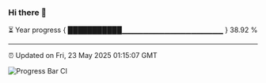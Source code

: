 ### Hi there 👋

⏳ Year progress { ███████████▁▁▁▁▁▁▁▁▁▁▁▁▁▁▁▁▁▁▁ } 38.92 %

---

⏰ Updated on Fri, 23 May 2025 01:15:07 GMT

![Progress Bar CI](https://github.com/liununu/liununu/workflows/Progress%20Bar%20CI/badge.svg)
